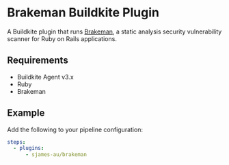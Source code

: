# Brakeman Buildkite Plugin

A Buildkite plugin that runs [Brakeman](https://brakemanscanner.org/), a static analysis security vulnerability scanner for Ruby on Rails applications.

## Requirements

- Buildkite Agent v3.x
- Ruby
- Brakeman

## Example

Add the following to your pipeline configuration:

```yaml
steps:
  - plugins:
      - sjames-au/brakeman